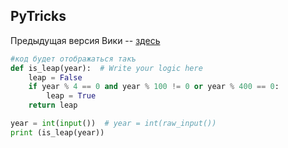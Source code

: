 ## PyTricks 

Предыдущая версия Вики -- [здесь](https://github.com/Nejel/coursera-python-specialization-repository/wiki)

```python
#код будет отображаться такъ
def is_leap(year):  # Write your logic here
    leap = False
    if year % 4 == 0 and year % 100 != 0 or year % 400 == 0:
        leap = True
    return leap

year = int(input())  # year = int(raw_input())
print (is_leap(year))


```